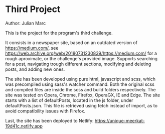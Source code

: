 # Third Project

Author: Julian Marc

This is the project for the program's third challenge.

It consists in a newspaper site, based on an outdated version of https://medium.com/, see https://web.archive.org/web/20180731230839/https://medium.com/ for a rough aproximate, or the challenge's provided image.
Supports searching for a post, navigating trough different sections, modifying and deleting posts, and adding new ones. 

The site has been developed using pure html, javascript and scss, which was precompiled using sass's watcher command. Both the original scss and compiled files are inside the scss and build folders respectively.
The site was tested on Opera, Chrome, Firefox, OperaGX, IE and Edge.
The site starts with a list of defaultPosts, located in the js folder, under defaultPosts.json. This file is retrieved using fetch instead of import, as to avoid compatibility issues with Firefox.

Last, the site has been deployed to Netlify: https://unique-meerkat-19d41c.netlify.app
